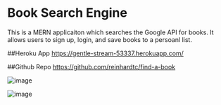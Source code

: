 # Book Search Engine

This is a MERN applicaiton which searches the Google API for books. It allows users to sign up, login, and save books to a persoanl list.

##Heroku App
https://gentle-stream-53337.herokuapp.com/

##Github Repo
https://github.com/reinhardtc/find-a-book

![image](https://user-images.githubusercontent.com/25352227/129504815-f400dee6-3183-4611-ab00-930bbc787aa8.png)


![image](https://user-images.githubusercontent.com/25352227/129504782-43089928-1923-43f8-96cc-06814f586e07.png)
